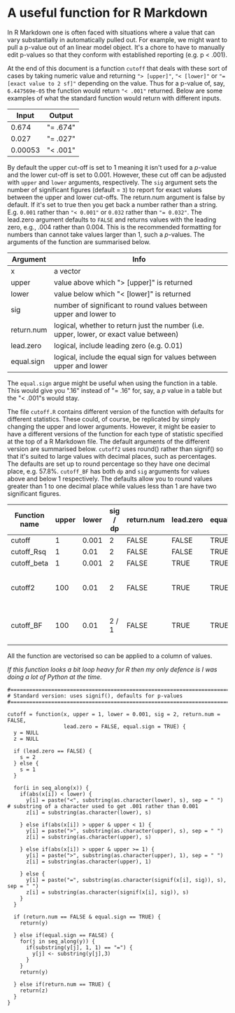 # A useful function for R Markdown

In R Markdown one is often faced with situations where a value that can vary substantially in automatically pulled out. For example, we might want to pull a p-value out of an linear model object. It's a chore to have to manually edit p-values
so that they conform with established reporting (e.g. p < .001).

At the end of this document is a function `cutoff` that deals with these sort of cases by taking numeric value and returning `"> [upper]"`, `"< [lower]"` or `"= [exact value to 2 sf]"` depending on the value. Thus for a p-value of, say, `6.447569e-05` the function would return `"< .001"` returned. Below are some examples of what the standard function would return with different inputs.

| Input | Output |
|-------|--------|
| 0.674 | "= .674" |
| 0.027 | "= .027" |
| 0.00053 | "< .001" |

By default the upper cut-off is set to 1 meaning it isn't used for a *p*-value and the lower cut-off is set to 0.001. However, these cut off can be adjusted with `upper` and `lower` arguments, respectively. The `sig` argument sets the number of significant figures (default = `3`) to report for exact values between the upper and lower cut-offs. The return.num argument is false by default. If it's set to true then you get back a number rather than a string. E.g. `0.001` rather than `"< 0.001"` or `0.032` rather than `"= 0.032"`. The lead.zero argument defaults to `FALSE` and returns values with the leading zero, e.g., .004 rather than 0.004. This is the recommended formatting for numbers than cannot take values larger than 1, such a *p*-values. The arguments of the function are summarised below.

|Argument | Info|
|---------|-----|
|x | a vector |
|upper |  value above which "> [upper]" is returned |
| lower | value below which "< [lower]" is returned |
| sig  | number of significant to round values between upper and lower to |
| return.num | logical, whether to return just the number (i.e. upper, lower, or exact value between) |
| lead.zero | logical, include leading zero (e.g. 0.01) |
| equal.sign | logical, include the equal sign for values between upper and lower |

The `equal.sign` argue might be useful when using the function in a table. This would give you ".16" instead of "= .16" for, say, a *p* value in a table but the "< .001"s would stay.

The file `cutoff.R` contains different version of the function with defaults for different statistics. These could, of course, be replicated by simply changing the upper and lower arguments. However, it might be easier to have a different versions of the function for each type of statistic specified at the top of a R Markdown file. The default arguments of the different version are summarised below. `cutoff2` uses round() rather than signif() so that it's suited to large values with decimal places, such as percentages. The defaults are set up to round percentage so they have one decimal place, e.g. 57.8%. `cutoff_BF` has both `dp` and `sig` arguments for values above and below 1 respectively. The defaults allow you to round values greater than 1 to one decimal place while values less than 1 are have two significant figures. 

| Function name | upper | lower | sig / dp | return.num | lead.zero | equal.sign | Notes |
|---------------|-------|-------|-----|------------|-----------|------------|-------|
| cutoff |  1 | 0.001 | 2 | FALSE | FALSE | TRUE | |
| cutoff_Rsq | 1 | 0.01 | 2 | FALSE | FALSE | TRUE | |
| cutoff_beta | 1 | 0.001 | 2 | FALSE | TRUE | TRUE | |
| cutoff2 | 100 | 0.01 | 2 |FALSE | TRUE | TRUE | Uses round() not signif() |
| cutoff_BF | 100 | 0.01 | 2 / 1 | FALSE | TRUE | TRUE | dp arg rather than sig |


All the function are vectorised so can be applied to a column of values.

*If this function looks a bit loop heavy for R then my only defence is I was doing a lot of Python at the time.*

```
#==============================================================================
# Standard version: uses signif(), defaults for p-values
#==============================================================================

cutoff = function(x, upper = 1, lower = 0.001, sig = 2, return.num = FALSE, 
                  lead.zero = FALSE, equal.sign = TRUE) {
  y = NULL
  z = NULL
  
  if (lead.zero == FALSE) {
    s = 2
  } else {
    s = 1
  }
  
  for(i in seq_along(x)) {
    if(abs(x[i]) < lower) {
      y[i] = paste("<", substring(as.character(lower), s), sep = " ") # substring of a character used to get .001 rather than 0.001
      z[i] = substring(as.character(lower), s)
      
    } else if(abs(x[i]) > upper & upper < 1) {
      y[i] = paste(">", substring(as.character(upper), s), sep = " ")
      z[i] = substring(as.character(upper), s)
      
    } else if(abs(x[i]) > upper & upper >= 1) {
      y[i] = paste(">", substring(as.character(upper), 1), sep = " ")
      z[i] = substring(as.character(upper), 1)
      
    } else {
      y[i] = paste("=", substring(as.character(signif(x[i], sig)), s), sep = " ")
      z[i] = substring(as.character(signif(x[i], sig)), s)
    }
  }
  
  if (return.num == FALSE & equal.sign == TRUE) {
    return(y)
    
  } else if(equal.sign == FALSE) {
    for(j in seq_along(y)) {
      if(substring(y[j], 1, 1) == "=") {
        y[j] <- substring(y[j],3)
      }
    }
    return(y)
    
  } else if(return.num == TRUE) {
    return(z)
  }
}
```
